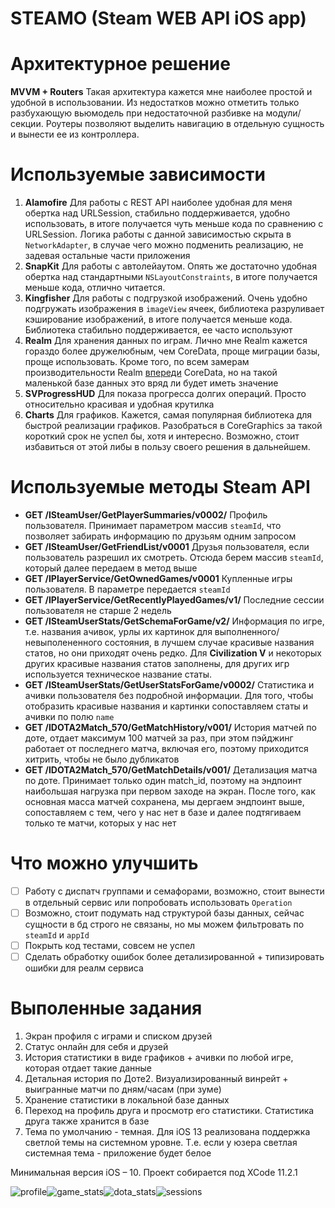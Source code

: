 # STEAMO (Steam WEB API iOS app)

# Архитектурное решение
**MVVM + Routers**
Такая архитектура кажется мне наиболее простой и удобной в использовании. Из недостатков можно отметить только разбухающую вьюмодель при недостаточной разбивке на модули/секции.
Роутеры позволяют выделить навигацию в отдельную сущность и вынести ее из контроллера.

# Используемые зависимости

1. **Alamofire**
Для работы с REST API наиболее удобная для меня обертка над URLSession, стабильно поддерживается, удобно использовать, в итоге получается чуть меньше кода по сравнению с URLSession. Логика работы с данной зависимостью скрыта в `NetworkAdapter`, в случае чего можно подменить реализацию, не задевая остальные части приложения
2. **SnapKit**
Для работы с автолейаутом. Опять же достаточно удобная обертка над стандартными `NSLayoutConstraints`, в итоге получается меньше кода, отлично читается.
3. **Kingfisher**
Для работы с подгрузкой изображений. Очень удобно подгружать изображения в `imageView` ячеек, библиотека разруливает кэширование изображений, в итоге получается меньше кода. Библиотека стабильно поддерживается, ее часто используют
4. **Realm**
Для хранения данных по играм. Лично мне Realm кажется гораздо более дружелюбным, чем CoreData, проще миграции базы, проще использовать. Кроме того, по всем замерам производительности Realm [впереди](http://ios-fathers.blogspot.com/2018/08/core-data-vs-realm.html) CoreData, но на такой маленькой базе данных это вряд ли будет иметь значение
5. **SVProgressHUD**
Для показа прогресса долгих операций. Просто относительно красивая и удобная крутилка
6. **Charts**
Для графиков. Кажется, самая популярная библиотека для быстрой реализации графиков. Разобраться в CoreGraphics за такой короткий срок не успел бы, хотя и интересно. Возможно, стоит избавиться от этой либы в пользу своего решения в дальнейшем.

# Используемые методы Steam API

 - **GET /ISteamUser/GetPlayerSummaries/v0002/**
Профиль пользователя. Принимает параметром массив `steamId`, что позволяет забирать информацию по друзьям одним запросом
 - **GET /ISteamUser/GetFriendList/v0001**
Друзья пользователя, если пользователь разрешил их смотреть. Отсюда берем массив `steamId`, который далее передаем в метод выше
- **GET /IPlayerService/GetOwnedGames/v0001**
Купленные игры пользователя. В параметре передается `steamId`
- **GET /IPlayerService/GetRecentlyPlayedGames/v1/**
Последние сессии пользователя не старше 2 недель
- **GET /ISteamUserStats/GetSchemaForGame/v2/**
Информация по игре, т.е. названия ачивок, урлы их картинок для выполненного/невыполененного состояния, в лучшем случае красивые названия статов, но они приходят очень редко. Для **Civilization V** и некоторых других красивые названия статов заполнены, для других игр используется техническое название статы.
- **GET /ISteamUserStats/GetUserStatsForGame/v0002/**
Статистика и ачивки пользователя без подробной информации. Для того, чтобы отобразить красивые названия и картинки сопоставляем статы и ачивки по полю `name`
- **GET /IDOTA2Match_570/GetMatchHistory/v001/**
История матчей по доте, отдает максимум 100 матчей за раз, при этом пэйджинг работает от последнего матча, включая его, поэтому приходится хитрить, чтобы не было дубликатов
- **GET /IDOTA2Match_570/GetMatchDetails/v001/**
Детализация матча по доте. Принимает только один match_id, поэтому на эндпоинт наибольшая нагрузка при первом заходе на экран. После того, как основная масса матчей сохранена, мы дергаем эндпоинт выше, сопоставляем с тем, чего у нас нет в базе и далее подтягиваем только те матчи, которых у нас нет

# Что можно улучшить

 - [ ] Работу с диспатч группами и семафорами, возможно, стоит вынести в отдельный сервис или попробовать использовать `Operation`
 - [ ] Возможно, стоит подумать над структурой базы данных, сейчас сущности в бд строго не связаны, но мы можем фильтровать по `steamId` и `appId`
 - [ ] Покрыть код тестами, совсем не успел
 - [ ] Сделать обработку ошибок более детализированной + типизировать ошибки для реалм сервиса

# Выполенные задания
1. Экран профиля с играми и списком друзей
2. Статус онлайн для себя и друзей
3. История статистики в виде графиков + ачивки по любой игре, которая отдает такие данные
4. Детальная история по Доте2. Визуализированный винрейт + выигранные матчи по дням/часам (при зуме)
5. Хранение статистики в локальной базе данных
6. Переход на профиль друга и просмотр его статистики. Статистика друга также хранится в базе
7. Тема по умолчанию - темная. Для iOS 13 реализована поддержка светлой темы на системном уровне. Т.е. если у юзера светлая системная тема - приложение будет белое

Минимальная версия iOS – 10. 
Проект собирается под XCode 11.2.1


![profile](https://github.com/havebeenfitz/steamo/blob/develop/screenshots/01_profile.png)![game_stats](https://github.com/havebeenfitz/steamo/blob/develop/screenshots/02_game_stats.png)![dota_stats](https://github.com/havebeenfitz/steamo/blob/develop/screenshots/03_dota2_stats.png)![sessions](https://github.com/havebeenfitz/steamo/blob/develop/screenshots/04_my_sessions.png)

